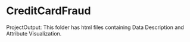 # CreditCardFraud


ProjectOutput: This folder has html files containing Data Description and Attribute Visualization.